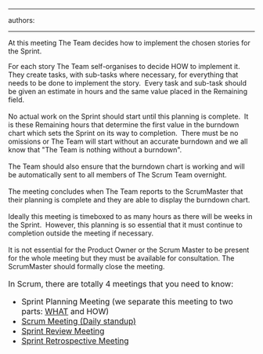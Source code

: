 

---
authors:

---




<span class='intro'> At this meeting The Team decides how to implement the chosen stories for the Sprint. 
 </span>

For each story The Team self-organises to decide HOW to implement it.&#160; They create tasks, with sub-tasks where necessary, for everything that needs to be done to implement the story.&#160; Every task and sub-task&#160;should be given an estimate&#160;in hours and the same value placed in the Remaining field.<br>
<br>
No actual work on the Sprint should start until this planning is complete.&#160; It is these Remaining hours that determine the first value in the burndown chart which sets the Sprint on its way to completion.&#160; There must be no omissions or The Team will start without an accurate burndown and we all know that &quot;The Team is nothing without a burndown&quot;.<br>
<br>
The Team should also ensure that the burndown chart is working and will be automatically sent to all members of The Scrum Team&#160;overnight.&#160; <br>
<br>
The meeting concludes when The Team reports to the ScrumMaster that their planning is complete and they are able to display the burndown chart.<br>
<br>
Ideally this meeting is timeboxed to as many hours as there will be weeks in the Sprint.&#160; However, this planning is so essential that it must continue to completion outside the meeting if necessary. <br>
<br>
It is not essential for the Product Owner or the Scrum Master to be present for the whole meeting but they must be available for consultation. The ScrumMaster should formally close the meeting.&#160;<br>
<br>
<font class="ms-rteCustom-GreyBox" size="+0">In Scrum, there are totally 4 meetings that you need to know&#58; 
<ul>
    <li>Sprint Planning Meeting (we separate this meeting to two parts&#58; <a href="/Management/RulesToBetterScrumUsingTFS/Pages/SprintPlanning(WHAT)Meeting.aspx" title="Sprint Planning (WHAT) Meeting">WHAT</a> and HOW) </li>
    <li><a href="/Management/RulesToBetterScrumUsingTFS/Pages/UpdateTasks.aspx" title="Update tasks before Daily Scrum Meeting">Scrum Meeting (Daily standup)</a> </li>
    <li><a href="/Management/RulesToBetterScrumUsingTFS/Pages/SprintReviewMeeting.aspx" title="Sprint Review Meeting">Sprint Review Meeting</a> </li>
    <li><a href="/Management/RulesToBetterScrumUsingTFS/Pages/RetrospectiveMeeting.aspx" title="Retrospective Meeting">Sprint Retrospective Meeting</a> </li>
</ul>
</font>


